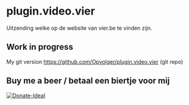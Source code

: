 plugin.video.vier
=================

Uitzending welke op de website van vier.be te vinden zijn.

Work in progress
----------------
My git version https://github.com/Opvolger/plugin.video.vier (git repo)

Buy me a beer / betaal een biertje voor mij
------------------------------------------
[![Donate-Ideal](https://img.shields.io/badge/Donate-Ideal-green.svg)](https://www.bunq.me/opvolger)
